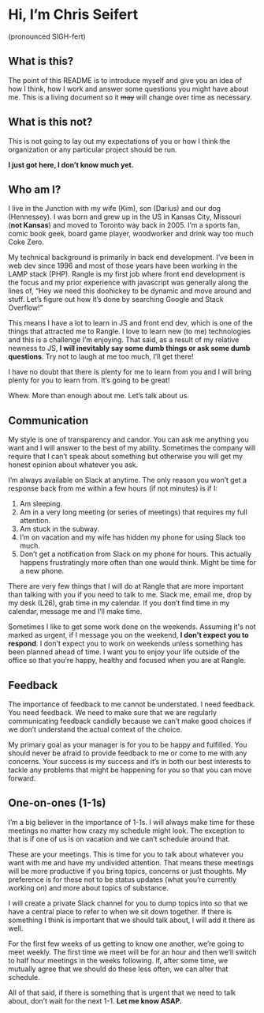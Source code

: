 # Hi, I’m Chris Seifert
(pronounced SIGH-fert)
	
## What is this?
The point of this README is to introduce myself and give you an idea of how I think, how I work and answer some questions you might have about me. This is a living document so it ~~may~~ will change over time as necessary.

## What is this not?
This is not going to lay out my expectations of you or how I think the organization or any particular project should be run.

**I just got here, I don’t know much yet.**

## Who am I?
I live in the Junction with my wife (Kim), son (Darius) and our dog (Hennessey). I was born and grew up in the US in Kansas City, Missouri (**not Kansas**)  and moved to Toronto way back in 2005. I’m a sports fan, comic book geek, board game player, woodworker and drink way too much Coke Zero.

My technical background is primarily in back end development. I’ve been in web dev since 1996 and most of those years have been working in the LAMP stack (PHP). Rangle is my first job where front end development is the focus and my prior experience with javascript was generally along the lines of, “Hey we need this doohickey to be dynamic and move around and stuff. Let’s figure out how it’s done by searching Google and Stack Overflow!”

This means I have a lot to learn in JS and front end dev, which is one of the things that attracted me to Rangle. I love to learn new (to me) technologies and this is a challenge I’m enjoying. That said, as a result of my relative newness to JS, **I will inevitably say some dumb things or ask some dumb questions**. Try not to laugh at me too much, I’ll get there! 

I have no doubt that there is plenty for me to learn from you and I will bring plenty for you to learn from. It’s going to be great!

Whew. More than enough about me. Let’s talk about us.

## Communication
My style is one of transparency and candor. You can ask me anything you want and I will answer to the best of my ability. Sometimes the company will require that I can’t speak about something but otherwise you will get my honest opinion about whatever you ask. 

I’m always available on Slack at anytime. The only reason you won’t get a response back from me within a few hours (if not minutes) is if I:

  1. Am sleeping.
  2. Am in a very long meeting (or series of meetings) that requires my full attention.
  3. Am stuck in the subway.
  4. I’m on vacation and my wife has hidden my phone for using Slack too much.
  5. Don’t get a notification from Slack on my phone for hours. This actually 
happens frustratingly more often than one would think. Might be time for a 
new phone.

There are very few things that I will do at Rangle that are more important than talking with you if you need to talk to me. Slack me, email me, drop by my desk (L26), grab time in my calendar. If you don’t find time in my calendar, message me and I’ll make time.

Sometimes I like to get some work done on the weekends. Assuming it's not marked as urgent, if I message you on the weekend, **I don't expect you to respond**. I don't expect you to work on weekends unless something has been planned ahead of time. I want you to enjoy your life outside of the office so that you're happy, healthy and focused when you are at Rangle.

## Feedback
The importance of feedback to me cannot be understated. I need feedback. You need feedback. We need to make sure that we are regularly communicating feedback candidly because we can’t make good choices if we don’t understand the actual context of the choice.

My primary goal as your manager is for you to be happy and fulfilled. You should never be afraid to provide feedback to me or come to me with any concerns. Your success is my success and it’s in both our best interests to tackle any problems that might be happening for you so that you can move forward.

## One-on-ones (1-1s)
I’m a big believer in the importance of 1-1s. I will always make time for these meetings no matter how crazy my schedule might look.  The exception to that is if one of us is on vacation and we can’t schedule around that.

These are your meetings. This is time for you to talk about whatever you want with me and have my undivided attention. That means these meetings will be more productive if you bring topics, concerns or just thoughts. My preference is for these not to be status updates (what you’re currently working on) and more about topics of substance.

I will create a private Slack channel for you to dump topics into so that we have a central place to refer to when we sit down together. If there is something I think is important that we should talk about, I will add it there as well.

For the first few weeks of us getting to know one another, we’re going to meet weekly. The first time we meet will be for an hour and then we’ll switch to half hour meetings in the weeks following. If, after some time, we mutually agree that we should do these less often, we can alter that schedule.

All of that said, if there is something that is urgent that we need to talk about, don’t wait for the next 1-1. **Let me know ASAP.**
